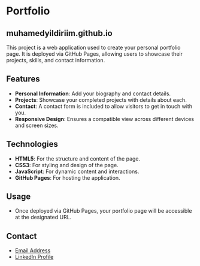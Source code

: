 # Portfolio
## muhamedyildiriim.github.io

This project is a web application used to create your personal portfolio page. It is deployed via GitHub Pages, allowing users to showcase their projects, skills, and contact information.

## Features

- **Personal Information**: Add your biography and contact details.
- **Projects**: Showcase your completed projects with details about each.
- **Contact**: A contact form is included to allow visitors to get in touch with you.
- **Responsive Design**: Ensures a compatible view across different devices and screen sizes.

## Technologies

- **HTML5**: For the structure and content of the page.
- **CSS3**: For styling and design of the page.
- **JavaScript**: For dynamic content and interactions.
- **GitHub Pages**: For hosting the application.

## Usage

- Once deployed via GitHub Pages, your portfolio page will be accessible at the designated URL.

## Contact

- [Email Address](mailto:muhamedyildiriim@gmail.com)
- [LinkedIn Profile](https://linkedin.com/in/muhamedyildirim)
